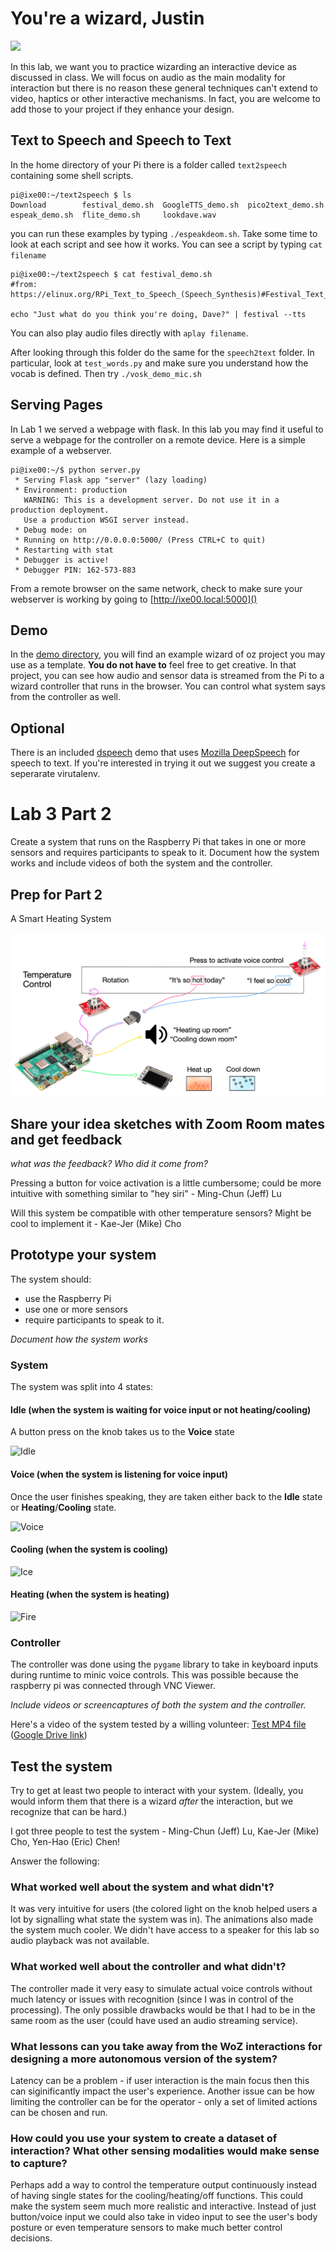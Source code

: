 # You're a wizard, Justin

<img src="https://pbs.twimg.com/media/Cen7qkHWIAAdKsB.jpg" height="400">

In this lab, we want you to practice wizarding an interactive device as discussed in class. We will focus on audio as the main modality for interaction but there is no reason these general techniques can't extend to video, haptics or other interactive mechanisms. In fact, you are welcome to add those to your project if they enhance your design.


## Text to Speech and Speech to Text

In the home directory of your Pi there is a folder called `text2speech` containing some shell scripts.

```
pi@ixe00:~/text2speech $ ls
Download        festival_demo.sh  GoogleTTS_demo.sh  pico2text_demo.sh
espeak_demo.sh  flite_demo.sh     lookdave.wav

```

you can run these examples by typing 
`./espeakdeom.sh`. Take some time to look at each script and see how it works. You can see a script by typing `cat filename`

```
pi@ixe00:~/text2speech $ cat festival_demo.sh 
#from: https://elinux.org/RPi_Text_to_Speech_(Speech_Synthesis)#Festival_Text_to_Speech

echo "Just what do you think you're doing, Dave?" | festival --tts

```

You can also play audio files directly with `aplay filename`.

After looking through this folder do the same for the `speech2text` folder. In particular, look at `test_words.py` and make sure you understand how the vocab is defined. Then try `./vosk_demo_mic.sh`

## Serving Pages

In Lab 1 we served a webpage with flask. In this lab you may find it useful to serve a webpage for the controller on a remote device. Here is a simple example of a webserver.

```
pi@ixe00:~/$ python server.py
 * Serving Flask app "server" (lazy loading)
 * Environment: production
   WARNING: This is a development server. Do not use it in a production deployment.
   Use a production WSGI server instead.
 * Debug mode: on
 * Running on http://0.0.0.0:5000/ (Press CTRL+C to quit)
 * Restarting with stat
 * Debugger is active!
 * Debugger PIN: 162-573-883
```
From a remote browser on the same network, check to make sure your webserver is working by going to [http://ixe00.local:5000]()


## Demo

In the [demo directory](./demo), you will find an example wizard of oz project you may use as a template. **You do not have to** feel free to get creative. In that project, you can see how audio and sensor data is streamed from the Pi to a wizard controller that runs in the browser. You can control what system says from the controller as well.

## Optional

There is an included [dspeech](./dspeech) demo that uses [Mozilla DeepSpeech](https://github.com/mozilla/DeepSpeech) for speech to text. If you're interested in trying it out we suggest you create a seperarate virutalenv. 



# Lab 3 Part 2

Create a system that runs on the Raspberry Pi that takes in one or more sensors and requires participants to speak to it. Document how the system works and include videos of both the system and the controller.

## Prep for Part 2

A Smart Heating System

![sketch](https://github.com/juicetinliu/Interactive-Lab-Hub/blob/Spring2021/Lab%203/Lab3%20Part%202%20Prep.png)

## Share your idea sketches with Zoom Room mates and get feedback

*what was the feedback? Who did it come from?*

Pressing a button for voice activation is a little cumbersome; could be more intuitive with something similar to "hey siri" - Ming-Chun (Jeff) Lu

Will this system be compatible with other temperature sensors? Might be cool to implement it - Kae-Jer (Mike) Cho

## Prototype your system

The system should:
* use the Raspberry Pi 
* use one or more sensors
* require participants to speak to it. 

*Document how the system works*

### System
The system was split into 4 states:
#### Idle (when the system is waiting for voice input or not heating/cooling)
A button press on the knob takes us to the **Voice** state

![Idle](https://github.com/juicetinliu/Interactive-Lab-Hub/blob/Spring2021/Lab%203/IMG_9743.png)

#### Voice (when the system is listening for voice input)
Once the user finishes speaking, they are taken either back to the **Idle** state or **Heating**/**Cooling** state.

![Voice](https://github.com/juicetinliu/Interactive-Lab-Hub/blob/Spring2021/Lab%203/IMG_9744.png)

#### Cooling (when the system is cooling)
![Ice](https://github.com/juicetinliu/Interactive-Lab-Hub/blob/Spring2021/Lab%203/IMG_9738.png)
 
#### Heating (when the system is heating)
![Fire](https://github.com/juicetinliu/Interactive-Lab-Hub/blob/Spring2021/Lab%203/IMG_9739.png)

### Controller
The controller was done using the `pygame` library to take in keyboard inputs during runtime to minic voice controls. This was possible because the raspberry pi was connected through VNC Viewer.

*Include videos or screencaptures of both the system and the controller.*

Here's a video of the system tested by a willing volunteer:
[Test MP4 file](https://github.com/juicetinliu/Interactive-Lab-Hub/blob/Spring2021/Lab%203/Voice%20Control_s.mov)
([Google Drive link](https://drive.google.com/file/d/1O-MXQU_KxH_AEgc1ZumEHCKSRQkbVon7/view?usp=sharing))

## Test the system
Try to get at least two people to interact with your system. (Ideally, you would inform them that there is a wizard _after_ the interaction, but we recognize that can be hard.)

I got three people to test the system - Ming-Chun (Jeff) Lu, Kae-Jer (Mike) Cho, Yen-Hao (Eric) Chen!

Answer the following:

### What worked well about the system and what didn't?
It was very intuitive for users (the colored light on the knob helped users a lot by signalling what state the system was in). The animations also made the system much cooler. We didn't have access to a speaker for this lab so audio playback was not available.

### What worked well about the controller and what didn't?
The controller made it very easy to simulate actual voice controls without much latency or issues with recognition (since I was in control of the processing). The only possible drawbacks would be that I had to be in the same room as the user (could have used an audio streaming service). 

### What lessons can you take away from the WoZ interactions for designing a more autonomous version of the system?
Latency can be a problem - if user interaction is the main focus then this can siginificantly impact the user's experience. Another issue can be how limiting the controller can be for the operator - only a set of limited actions can be chosen and run.

### How could you use your system to create a dataset of interaction? What other sensing modalities would make sense to capture?
Perhaps add a way to control the temperature output continuously instead of having single states for the cooling/heating/off functions. This could make the system seem much more realistic and interactive. Instead of just button/voice input we could also take in video input to see the user's body posture or even temperature sensors to make much better control decisions.
